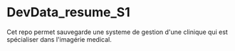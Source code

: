 # DevData_resume_S1
Cet repo permet sauvegarde une systeme de gestion d'une clinique qui est spécialiser dans l'imagérie medical. 
